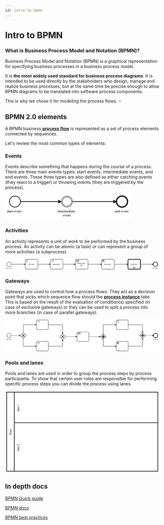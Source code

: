 ```yaml
---
id: intro-to-bpmn
---
```


# Intro to BPMN

### What is Business Process Model and Notation (BPMN)?

Business Process Model and Notation (BPMN) is a graphical representation for specifying business processes in a business process model.

It is **the most widely used standard for business process diagrams**. It is intended to be used directly by the stakeholders who design, manage and realize business processes, but at the same time be precise enough to allow BPMN diagrams to be translated into software process components.

This is why we chose it for modeling the process flows. :sparkles:

## BPMN 2.0 elements

A BPMN business [**process flow**](../../../../terms/flowx-process) is represented as a set of process elements connected by sequences.

Let's review the most common types of elements:

### Events

Events describe something that happens during the course of a process. There are three main events types: start events, intermediate events, and end events. These three types are also defined as either catching events (they react to a trigger) or throwing events (they are triggered by the process).

![basic event types](./img/events.png)

### Activities

An activity represents a unit of work to be performed by the business process. An activity can be atomic (a task) or can represent a group of more activities (a subprocess).

![various types of activities](./img/activities.png)

### Gateways

Gateways are used to control how a process flows. They act as a decision point that picks which sequence flow should the [**process instance**](../../../../terms/flowx-process-instance) take. This is based on the result of the evaluation of condition(s) specified (in case of exclusive gateways) or they can be used to split a process into more branches (in case of parallel gateways).

![exclusive and parallel gateways](./img/gateways.png)

### Pools and lanes 

Pools and lanes are used in order to group the process steps by process participants. To show that certain user roles are responsible for performing specific process steps you can divide the process using lanes.

![](./img/swimlanes_pool.png)

## In depth docs

[BPMN Quick guide](https://www.bpmnquickguide.com/view-bpmn-quick-guide/)

[BPMN docs](https://bpmn.io)

[BPMN best practices](https://bpmtips.com/interview-with-sandeep-johal-process-modeling-best-practices/)